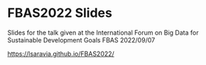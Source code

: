 # FBAS2022 Slides

Slides for the talk given at the International Forum on Big Data for Sustainable Development Goals FBAS 2022/09/07


https://lsaravia.github.io/FBAS2022/
